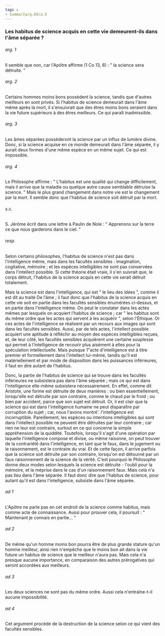 ```yaml
---
tags : 
- Summa/Ia/q.89/a.5
---
```


### Les habitus de science acquis en cette vie demeurent-ils dans l'âme séparée ?



###### arg. 1
Il semble que non, car l'Apôtre affirme (1 Co 13, 8) : " la science sera détruite. " 

###### arg. 2
Certains hommes moins bons possèdent la science, tandis que d'autres meilleurs en sont privés. Si l'habitus de science demeurait dans l'âme même après la mort, il s'ensuivrait que des êtres moins bons seraient dans la vie future supérieurs à des êtres meilleurs. Ce qui paraît inadmissible. 

###### arg. 3
Les âmes séparées posséderont la science par un influx de lumière divine. Donc, si la science acquise en ce monde demeurait dans l'âme séparée, il y aurait deux formes d'une même espèce en un même sujet. Ce qui est impossible. 

###### arg. 4
Le Philosophe affirme : " L'habitus est une qualité qui change difficilement, mais il arrive que la maladie ou quelque autre cause semblable détruise la science. " Mais le plus grand changement dans notre vie est le changement par la mort. Il semble donc que l'habitus de science soit détruit par la mort. 

###### s.c.
S. Jérôme écrit dans une lettre à Paulin de Nole : " Apprenons sur la terre ce que nous garderons dans le ciel. " 

###### resp.
Selon certains philosophes, l'habitus de science n'est pas dans l'intelligence même, mais dans les facultés sensibles : imagination, cogitative, mémoire ; et les espèces intelligibles ne sont pas conservées dans l'intellect possible. Si cette théorie était vraie, il s'en suivrait que, le corps détruit, l'habitus de la science acquis en cette vie serait détruit totalement. 

Mais la science est dans l'intelligence, qui est " le lieu des idées ", comme il est dit au traité De l’âme ; il faut donc que l'habitus de la science acquis en cette vie soit en partie dans les facultés sensibles énumérées ci-dessus, et en partie dans l'intelligence même. On peut le constater dans les actes mêmes par lesquels on acquiert l'habitus de science ; car " les habitus sont du même ordre que les actes qui servent à les acquérir ", selon l'Éthique. Or ces actes de l'intelligence se réalisent par un recours aux images qui sont dans les facultés sensibles. Aussi, par de tels actes, l'intellect possible acquiert une aptitude à réfléchir au moyen des espèces intelligibles reçues, et, de leur côté, les facultés sensibles acquièrent une certaine souplesse qui permet à l'intelligence de recourir plus aisément à elles pour la spéculation intellectuelle. Mais puisque 1"acte d'intelligence est à titre premier et formellement dans l'intellect lui-même, tandis qu'il est matériellement et par mode de disposition dans les puissances inférieures, il faut en dire autant de l'habitus. 

Donc, la partie de l'habitus de science qui se trouve dans les facultés inférieures ne subsistera pas dans l'âme séparée ; mais ce qui est dans l'intelligence elle-même subsistera nécessairement. En effet, comme dit Aristote, une forme est détruite de deux manières : ou bien essentiellement, lorsqu'elle est détruite par son contraire, comme le chaud par le froid ; ou bien par accident, parce que son sujet est détruit. Or, il est clair que la science qui est dans l'intelligence humaine ne peut disparaître par corruption du sujet ; car, nous l'avons montré'. l'intelligence est incorruptible. Pareillement, les espèces ou intentions intelligibles qui sont dans l'intellect possible ne peuvent être détruites par leur contraire ; car rien ne leur est contraire, surtout en ce qui concerne la simple appréhension de la quiddité. Toutefois, lorsqu'il s'agit d'une opération par laquelle l'intelligence compose et divise, ou même raisonne, on peut trouver de la contrariété dans l'intelligence, en tant que le faux, dans le jugement ou le raisonnement, est le contraire du vrai. Et de cette façon, il arrive parfois que la science soit détruite par son contraire, lorsqu'on est détourné par un faux raisonnement de la science de la vérité. C'est pourquoi le Philosophe donne deux modes selon lesquels la science est détruite - l'oubli pour la mémoire, et la méprise dans le cas d'un raisonnement faux. Mais cela n'a pas lieu dans l'âme séparée. Il faut donc dire que l'habitus de science, pour autant qu'il est dans l'intelligence, subsiste dans l'âme séparée. 

###### ad 1
L'Apôtre ne parle pas en cet endroit de la science comme habitus, mais comme acte de connaissance. Aussi pour prouver cela, il poursuit : " Maintenant je connais en partie... " 

###### ad 2
De même qu'un homme moins bon pourra être de plus grande stature qu'un homme meilleur, ainsi rien n'empêche que le moins bon ait dans la vie future un habitus de science que le meilleur n'aura pas. Mais cela n'a presque aucune importance, en comparaison des autres prérogatives qui seront accordées aux meilleurs. 

###### ad 3
Les deux sciences ne sont pas du même ordre. Aussi cela n'entraîne-t-il aucune impossibilité. 

###### ad 4
Cet argument procède de la destruction de la science selon ce qui vient des facultés sensibles. 

